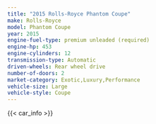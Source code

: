 ```yaml
---
title: "2015 Rolls-Royce Phantom Coupe"
make: Rolls-Royce
model: Phantom Coupe
year: 2015
engine-fuel-type: premium unleaded (required)
engine-hp: 453
engine-cylinders: 12
transmission-type: Automatic
driven-wheels: Rear wheel drive
number-of-doors: 2
market-category: Exotic,Luxury,Performance
vehicle-size: Large
vehicle-style: Coupe
---
```


{{< car_info >}}

